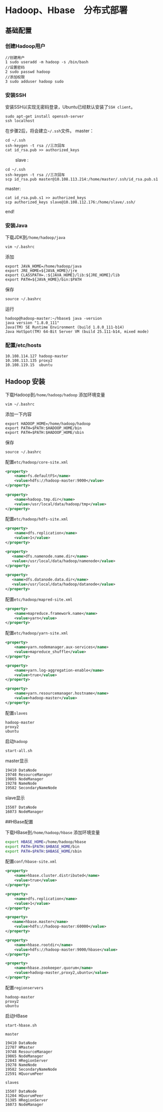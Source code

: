 # Hadoop、Hbase　分布式部署

## 基础配置

### 创建Hadoop用户

	//创建用户
	1 sudo useradd -m hadoop -s /bin/bash
	//设置密码
	2 sudo passwd hadoop
	//添加权限
	3 sudo adduser hadoop sudo

### 安装SSH
安装SSH以实现无密码登录，Ubuntu已经默认安装了`SSH client`。
		
	sudo apt-get install openssh-server
	ssh localhost

在步骤2后，将会建立`~/.ssh`文件。
master：
		
	cd ~/.ssh
	ssh-keygen -t rsa //三次回车
	cat id_rsa.pub >> authorized_keys
　　
slave :  

	cd ~/.ssh
	ssh-keygen -t rsa //三次回车
	scp id_rsa.pub master@10.108.113.214:/home/master/.ssh/id_rsa.pub.s1

master:

	cat id_rsa.pub.s1 >> authorized_keys
	scp authorized_keys slave@10.108.112.176:/home/slave/.ssh/

end!

### 安装Java

下载JDK到`/home/hadoop/java`
		
	vim ~/.bashrc
添加
		
	export JAVA_HOME=/home/hadoop/java
	export JRE_HOME=${JAVA_HOME}/jre
	export CLASSPATH=.:${JAVA_HOME}/lib:${JRE_HOME}/lib
	export PATH=${JAVA_HOME}/bin:$PATH
保存
		
	source ~/.bashrc
运行
	
	hadoop@hadoop-master:~/hbase$ java -version
	java version "1.8.0_111"
	Java(TM) SE Runtime Environment (build 1.8.0_111-b14)
	Java HotSpot(TM) 64-Bit Server VM (build 25.111-b14, mixed mode)

### 配置/etc/hosts
	
	10.108.114.127 hadoop-master
	10.108.113.135 proxy2
	10.108.119.15  ubuntu

## Hadoop 安装
下载Hadoop到`/home/hadoop/hadoop`
添加环境变量
	
	vim ~/.bashrc
添加一下内容
		
	export HADOOP_HOME=/home/hadoop/hadoop
	export PATH=$PATH:$HADOOP_HOME/bin
	export PATH=$PATH:$HADOOP_HOME/sbin
保存
		
	source ~/.bashrc

配置`etc/hadoop/core-site.xml`
```xml
<property>
    <name>fs.defaultFS</name>
    <value>hdfs://hadoop-master:9000</value>
</property>
    
<property>
    <name>hadoop.tmp.dir</name>
    <value>/usr/local/data/hadoop/tmp</value>
</property>
```
配置`etc/hadoop/hdfs-site.xml`
```xml
<property>
    <name>dfs.replication</name>
    <value>1</value>
</property>

<property>  
   <name>dfs.namenode.name.dir</name>  
   <value>/usr/local/data/hadoop/namenode</value>  
</property>  
    
<property>  
   <name>dfs.datanode.data.dir</name>  
   <value>/usr/local/data/hadoop/datanode</value>  
</property>
```
配置`etc/hadoop/mapred-site.xml`
```xml
<property>
    <name>mapreduce.framework.name</name>
    <value>yarn</value>
</property>
```
配置`etc/hadoop/yarn-site.xml`
```xml
<property>
    <name>yarn.nodemanager.aux-services</name>
    <value>mapreduce_shuffle</value>
</property>

<property>    
    <name>yarn.log-aggregation-enable</name>    
    <value>true</value>    
</property> 

<property>
    <name>yarn.resourcemanager.hostname</name>
    <value>hadoop-master</value>
</property>
```
配置`slaves`
	
	hadoop-master
	proxy2
	ubuntu

启动`hadoop`

	start-all.sh

master显示
	
	19410 DataNode
	19748 ResourceManager
	19865 NodeManager
	19278 NameNode
	19582 SecondaryNameNode

slave显示

	15507 DataNode
	16073 NodeManager
	
##HBase配置

下载HBase到`/home/hadoop/hbase`
添加环境变量
```bash
export HBASE_HOME=/home/hadoop/hbase
export PATH=$PATH:$HBASE_HOME/bin
export PATH=$PATH:$HBASE_HOME/sbin
```

配置`conf/hbase-site.xml`
```xml
<property>
    <name>hbase.cluster.distributed</name>
    <value>true</value>
</property>

<property>
    <name>dfs.replication</name>
    <value>1</value>
</property>

<property>
   <name>hbase.master</name>
    <value>hdfs://hadoop-master:60000</value>
</property>

<property>
    <name>hbase.rootdir</name>
    <value>hdfs://hadoop-master:9000/hbase</value>
</property>

<property>
    <name>hbase.zookeeper.quorum</name>
    <value>hadoop-master,proxy2,ubuntu</value>
</property>
```

配置`regionservers`
	
	hadoop-master
	proxy2
	ubuntu

启动HBase

	start-hbase.sh

`master`
	
	19410 DataNode
	22707 HMaster
	19748 ResourceManager
	19865 NodeManager
	22843 HRegionServer
	19278 NameNode
	19582 SecondaryNameNode
	22591 HQuorumPeer

`slaves`
	
	15507 DataNode
	31204 HQuorumPeer
	31385 HRegionServer
	16073 NodeManager
